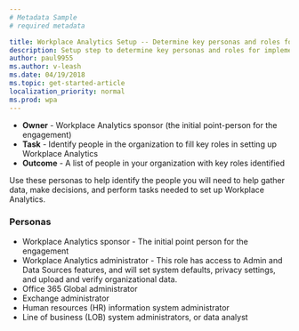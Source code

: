 ```yaml
---
# Metadata Sample
# required metadata

title: Workplace Analytics Setup -- Determine key personas and roles for implementation
description: Setup step to determine key personas and roles for implementation of Workplace Analytics. 
author: paul9955
ms.author: v-leash
ms.date: 04/19/2018
ms.topic: get-started-article
localization_priority: normal 
ms.prod: wpa
---
```


 * **Owner** - Workplace Analytics sponsor (the initial point-person for the engagement)
 * **Task** - Identify people in the organization to fill key roles in setting up Workplace Analytics
 * **Outcome** - A list of people in your organization with key roles identified

Use these personas to help  identify the people you will need to help gather data, make decisions, and perform tasks needed to set up Workplace Analytics.

### Personas

* Workplace Analytics sponsor - The initial point person for the engagement
* Workplace Analytics administrator - This role has access to Admin and Data Sources features, and will set system defaults, privacy settings, and upload and verify organizational data.
* Office 365 Global administrator
* Exchange administrator
* Human resources (HR) information system administrator
* Line of business (LOB) system administrators, or data analyst